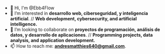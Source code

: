 - 👋 Hi, I'm @Ebb4Flow
- 👀 I’m interested in **desarrollo web, ciberseguridad, y inteligencia artificial**. // **Web development, cybersecurity, and artificial intelligence.**
- 💞️ I’m looking to collaborate on **proyectos de programación, análisis de datos, y desarrollo de aplicaciones**. // **Programming projects, data analysis, and application development.**
- 📫 How to reach me: **andresmatthies640@gmail.com**.

<!---
Ebb4Flow/Ebb4Flow is a ✨ special ✨ repository because its `README.md` (this file) appears on your GitHub profile.
You can click the Preview link to take a look at your changes.
--->
